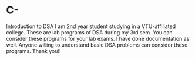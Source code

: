 # C-
Introduction to DSA
I am 2nd year student studying in a VTU-affiliated college. These are lab programs of DSA during my 3rd sem.
You can consider these programs for your lab exams. 
I have done documentation as well. 
Anyone willing to understand basic DSA problems can consider these programs.
Thank you!!
